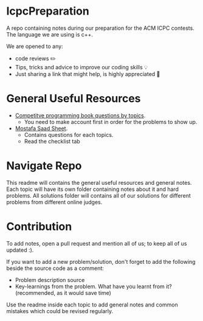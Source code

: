 # IcpcPreparation
A repo containing notes during our preparation for the ACM ICPC contests. The language we are using is c++. 

We are opened to any:
- code reviews ✏️
- Tips, tricks and advice to improve our coding skills 💡
- Just sharing a link that might help, is highly appreciated 🔗

# General Useful Resources
- [Competitve programming book questions by topics](https://uhunt.onlinejudge.org). 
  - You need to make account first in order for the problems to show up.
- [Mostafa Saad Sheet](https://docs.google.com/spreadsheets/d/1iJZWP2nS_OB3kCTjq8L6TrJJ4o-5lhxDOyTaocSYc-k/edit#gid=1721765096).
  - Contains questions for each topics.
  - Read the checklist tab
  
# Navigate Repo
This readme will contains the general useful resources and general notes. Each topic will have its own folder containing notes about it and hard problems. 
All solutions folder will contains all of our solutions for different problems from different online judges.

# Contribution
To add notes, open a pull request and mention all of us; to keep all of us updated :).

If you want to add a new problem/solution, don't forget to add the following beside the source code as a comment: 
- Problem description source
- Key-learnings from the problem. What have you learnt from it? (recommended, as it would save time)

Use the readme inside each topic to add general notes and common mistakes which could be revised regularly.
